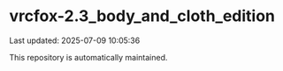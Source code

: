 # vrcfox-2.3_body_and_cloth_edition

Last updated: 2025-07-09 10:05:36

This repository is automatically maintained.
